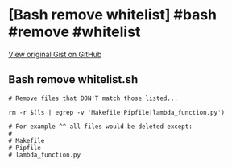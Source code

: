 # [Bash remove whitelist] #bash #remove #whitelist

[View original Gist on GitHub](https://gist.github.com/Integralist/865863da8fa5312e75b6a6787578086f)

## Bash remove whitelist.sh

```shell
# Remove files that DON'T match those listed...

rm -r $(ls | egrep -v 'Makefile|Pipfile|lambda_function.py')

# For example ^^ all files would be deleted except:
#
# Makefile
# Pipfile
# lambda_function.py
```

